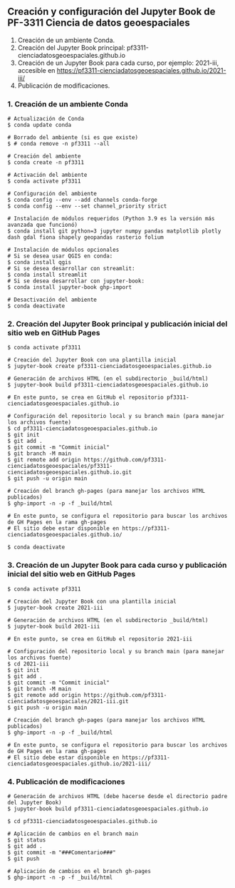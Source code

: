 ## Creación y configuración del Jupyter Book de PF-3311 Ciencia de datos geoespaciales

1. Creación de un ambiente Conda.
2. Creación del Jupyter Book principal: pf3311-cienciadatosgeoespaciales.github.io
3. Creación de un Jupyter Book para cada curso, por ejemplo: 2021-iii, accesible en https://pf3311-cienciadatosgeoespaciales.github.io/2021-iii/
4. Publicación de modificaciones.

### 1. Creación de un ambiente Conda

```shell
# Actualización de Conda
$ conda update conda

# Borrado del ambiente (si es que existe)
$ # conda remove -n pf3311 --all

# Creación del ambiente
$ conda create -n pf3311

# Activación del ambiente
$ conda activate pf3311

# Configuración del ambiente
$ conda config --env --add channels conda-forge
$ conda config --env --set channel_priority strict

# Instalación de módulos requeridos (Python 3.9 es la versión más avanzada que funcionó)
$ conda install git python=3 jupyter numpy pandas matplotlib plotly dash gdal fiona shapely geopandas rasterio folium

# Instalación de módulos opcionales
# Si se desea usar QGIS en conda:
$ conda install qgis
# Si se desea desarrollar con streamlit:
$ conda install streamlit
# Si se desea desarrollar con jupyter-book:
$ conda install jupyter-book ghp-import

# Desactivación del ambiente
$ conda deactivate
```

### 2. Creación del Jupyter Book principal y publicación inicial del sitio web en GitHub Pages

```shell
$ conda activate pf3311

# Creación del Jupyter Book con una plantilla inicial
$ jupyter-book create pf3311-cienciadatosgeoespaciales.github.io

# Generación de archivos HTML (en el subdirectorio _build/html)
$ jupyter-book build pf3311-cienciadatosgeoespaciales.github.io

# En este punto, se crea en GitHub el repositorio pf3311-cienciadatosgeoespaciales.github.io

# Configuración del repositorio local y su branch main (para manejar los archivos fuente)
$ cd pf3311-cienciadatosgeoespaciales.github.io
$ git init
$ git add .
$ git commit -m "Commit inicial"
$ git branch -M main
$ git remote add origin https://github.com/pf3311-cienciadatosgeoespaciales/pf3311-cienciadatosgeoespaciales.github.io.git
$ git push -u origin main

# Creación del branch gh-pages (para manejar los archivos HTML publicados)
$ ghp-import -n -p -f _build/html

# En este punto, se configura el repositorio para buscar los archivos de GH Pages en la rama gh-pages
# El sitio debe estar disponible en https://pf3311-cienciadatosgeoespaciales.github.io/

$ conda deactivate
```

### 3. Creación de un Jupyter Book para cada curso y publicación inicial del sitio web en GitHub Pages

```shell
$ conda activate pf3311

# Creación del Jupyter Book con una plantilla inicial
$ jupyter-book create 2021-iii

# Generación de archivos HTML (en el subdirectorio _build/html)
$ jupyter-book build 2021-iii

# En este punto, se crea en GitHub el repositorio 2021-iii

# Configuración del repositorio local y su branch main (para manejar los archivos fuente)
$ cd 2021-iii
$ git init
$ git add .
$ git commit -m "Commit inicial"
$ git branch -M main
$ git remote add origin https://github.com/pf3311-cienciadatosgeoespaciales/2021-iii.git
$ git push -u origin main

# Creación del branch gh-pages (para manejar los archivos HTML publicados)
$ ghp-import -n -p -f _build/html

# En este punto, se configura el repositorio para buscar los archivos de GH Pages en la rama gh-pages
# El sitio debe estar disponible en https://pf3311-cienciadatosgeoespaciales.github.io/2021-iii/
```

### 4. Publicación de modificaciones

```shell
# Generación de archivos HTML (debe hacerse desde el directorio padre del Jupyter Book)
$ jupyter-book build pf3311-cienciadatosgeoespaciales.github.io

$ cd pf3311-cienciadatosgeoespaciales.github.io

# Aplicación de cambios en el branch main
$ git status
$ git add .
$ git commit -m "###Comentario###"
$ git push

# Aplicación de cambios en el branch gh-pages
$ ghp-import -n -p -f _build/html
```
